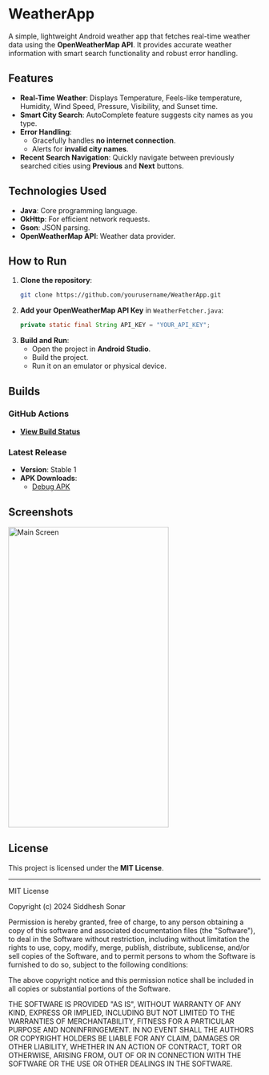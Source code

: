 # WeatherApp

A simple, lightweight Android weather app that fetches real-time weather data using the **OpenWeatherMap API**. It provides accurate weather information with smart search functionality and robust error handling.

## Features
- **Real-Time Weather**: Displays Temperature, Feels-like temperature, Humidity, Wind Speed, Pressure, Visibility, and Sunset time.
- **Smart City Search**: AutoComplete feature suggests city names as you type.
- **Error Handling**:
    - Gracefully handles **no internet connection**.
    - Alerts for **invalid city names**.
- **Recent Search Navigation**: Quickly navigate between previously searched cities using **Previous** and **Next** buttons.

## Technologies Used
- **Java**: Core programming language.
- **OkHttp**: For efficient network requests.
- **Gson**: JSON parsing.
- **OpenWeatherMap API**: Weather data provider.

## How to Run
1. **Clone the repository**:
   ```bash
   git clone https://github.com/yourusername/WeatherApp.git
   ```
2. **Add your OpenWeatherMap API Key** in `WeatherFetcher.java`:
   ```java
   private static final String API_KEY = "YOUR_API_KEY";
   ```
3. **Build and Run**:
    - Open the project in **Android Studio**.
    - Build the project.
    - Run it on an emulator or physical device.

## Builds
### GitHub Actions
- **[View Build Status](https://github.com/Siddhesh2377/WeatherApp/actions)**

### Latest Release
- **Version**: Stable 1
- **APK Downloads**:
    - [Debug APK](https://github.com/Siddhesh2377/WeatherApp/releases/tag/Releasee)

## Screenshots
<img src="https://github.com/user-attachments/assets/8aa7f346-a7a8-4042-91ed-25da96a65325" alt="Main Screen" width="320" height="600">

## License
This project is licensed under the **MIT License**.

---

MIT License

Copyright (c) 2024 Siddhesh Sonar

Permission is hereby granted, free of charge, to any person obtaining a copy
of this software and associated documentation files (the "Software"), to deal
in the Software without restriction, including without limitation the rights
to use, copy, modify, merge, publish, distribute, sublicense, and/or sell
copies of the Software, and to permit persons to whom the Software is
furnished to do so, subject to the following conditions:

The above copyright notice and this permission notice shall be included in all
copies or substantial portions of the Software.

THE SOFTWARE IS PROVIDED "AS IS", WITHOUT WARRANTY OF ANY KIND, EXPRESS OR
IMPLIED, INCLUDING BUT NOT LIMITED TO THE WARRANTIES OF MERCHANTABILITY,
FITNESS FOR A PARTICULAR PURPOSE AND NONINFRINGEMENT. IN NO EVENT SHALL THE
AUTHORS OR COPYRIGHT HOLDERS BE LIABLE FOR ANY CLAIM, DAMAGES OR OTHER
LIABILITY, WHETHER IN AN ACTION OF CONTRACT, TORT OR OTHERWISE, ARISING FROM,
OUT OF OR IN CONNECTION WITH THE SOFTWARE OR THE USE OR OTHER DEALINGS IN THE
SOFTWARE.
